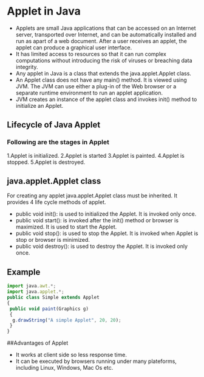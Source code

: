 # Applet in Java

* Applets are small Java applications that can be accessed on an Internet server, transported over Internet, and can be automatically installed and run as apart of a web document.
After a user receives an applet, the applet can produce a graphical user interface. 
* It has limited access to resources so that it can run complex computations without introducing the risk of viruses or breaching data integrity.
* Any applet in Java is a class that extends the java.applet.Applet class.
* An Applet class does not have any main() method. It is viewed using JVM. The JVM can use either a plug-in of the Web browser or a separate runtime environment to run an applet application.
* JVM creates an instance of the applet class and invokes init() method to initialize an Applet.

## Lifecycle of Java Applet

### Following are the stages in Applet
1.Applet is initialized.
2.Applet is started
3.Applet is painted.
4.Applet is stopped.
5.Applet is destroyed.

## java.applet.Applet class
For creating any applet java.applet.Applet class must be inherited. It provides 4 life cycle methods of applet.

* public void init(): is used to initialized the Applet. It is invoked only once.
* public void start(): is invoked after the init() method or browser is maximized. It is used to start the Applet.
* public void stop(): is used to stop the Applet. It is invoked when Applet is stop or browser is minimized.
* public void destroy(): is used to destroy the Applet. It is invoked only once.

## Example
```javascript
import java.awt.*;
import java.applet.*;
public class Simple extends Applet
{
 public void paint(Graphics g)
 {
  g.drawString("A simple Applet", 20, 20);
 }
}
```
##Advantages of Applet
* It works at client side so less response time.
 * It can be executed by browsers running under many plateforms, including Linux, Windows, Mac Os etc.


